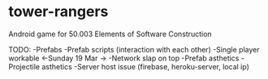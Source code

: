 # tower-rangers
Android game for 50.003 Elements of Software Construction


TODO:
-Prefabs
-Prefab scripts (interaction with each other)
-Single player workable
<-Sunday 19 Mar ->
-Network slap on top
-Prefab asthetics
-Projectile asthetics
-Server host issue (firebase, heroku-server, local ip)

